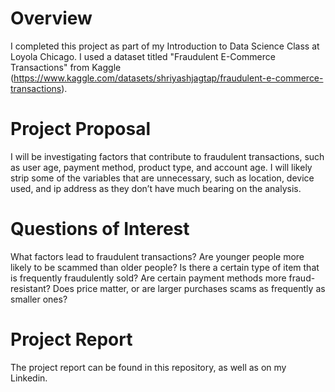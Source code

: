 # Overview
I completed this project as part of my Introduction to Data Science Class at Loyola Chicago. I used a dataset titled "Fraudulent E-Commerce Transactions" from Kaggle (https://www.kaggle.com/datasets/shriyashjagtap/fraudulent-e-commerce-transactions).
# Project Proposal
I will be investigating factors that contribute to fraudulent transactions, such as user age, payment method, product type, and account age. I will likely strip some of the variables that are unnecessary, such as location, device used, and ip address as they don’t have much bearing on the analysis.
# Questions of Interest
What factors lead to fraudulent transactions? Are younger people more likely to be scammed than older people? Is there a certain type of item that is frequently fraudulently sold? Are certain payment methods more fraud-resistant? Does price matter, or are larger purchases scams as frequently as smaller ones?
# Project Report
The project report can be found in this repository, as well as on my Linkedin.

